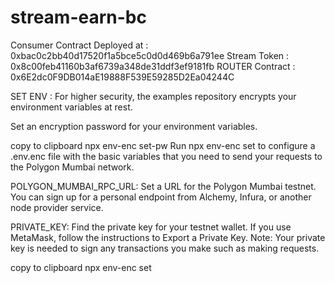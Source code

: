 # stream-earn-bc

Consumer Contract Deployed at : 0xbac0c2bb40d17520f1a5bce5c0d0d469b6a791ee
Stream Token : 0x8c00feb41160b3af6739a348de31ddf3ef9181fb
ROUTER Contract : 0x6E2dc0F9DB014aE19888F539E59285D2Ea04244C

SET ENV :
For higher security, the examples repository encrypts your environment variables at rest.

Set an encryption password for your environment variables.

copy to clipboard
npx env-enc set-pw
Run npx env-enc set to configure a .env.enc file with the basic variables that you need to send your requests to the Polygon Mumbai network.

POLYGON_MUMBAI_RPC_URL: Set a URL for the Polygon Mumbai testnet. You can sign up for a personal endpoint from Alchemy, Infura, or another node provider service.

PRIVATE_KEY: Find the private key for your testnet wallet. If you use MetaMask, follow the instructions to Export a Private Key. Note: Your private key is needed to sign any transactions you make such as making requests.

copy to clipboard
npx env-enc set
